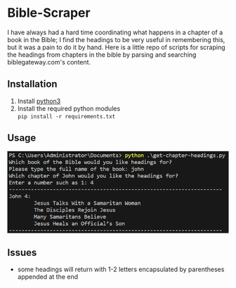 # Bible-Scraper
I have always had a hard time coordinating what happens in a chapter of a book in the Bible; I find the headings to be very useful in remembering this, but it was a pain to do it by hand. Here is a little repo of scripts for scraping the headings from chapters in the bible by parsing and searching biblegateway.com's content.

## Installation
1. Install [python3](https://www.bing.com/ck/a?!&&p=604f706e7df28e3cJmltdHM9MTY5MDQxNjAwMCZpZ3VpZD0xM2U0MzFkNi1jOTMwLTY2N2MtMmY2ZS0yMjlhYzhmNzY3YmImaW5zaWQ9NTIxNQ&ptn=3&hsh=3&fclid=13e431d6-c930-667c-2f6e-229ac8f767bb&psq=python3&u=a1aHR0cHM6Ly93d3cucHl0aG9uLm9yZy9kb3dubG9hZHMv&ntb=1) </br>
2. Install the required python modules </br>
`pip install -r requirements.txt` </br> 
## Usage
![](https://github.com/Msfv3n0m/Bible-Scraper/blob/main/usage1.PNG)
## Issues
- some headings will return with 1-2 letters encapsulated by parentheses appended at the end
